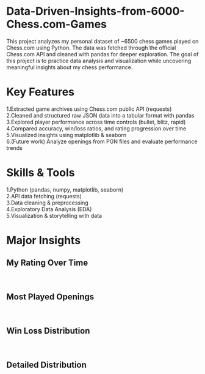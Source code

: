# Data-Driven-Insights-from-6000-Chess.com-Games
This project analyzes my personal dataset of ~6500 chess games played on Chess.com  using Python. The data was fetched through the official Chess.com API and cleaned with pandas for deeper exploration.  The goal of this project is to practice data analysis and visualization while uncovering meaningful insights about my chess performance.

# Key Features
1.Extracted game archives using Chess.com public API (requests)<br>
2.Cleaned and structured raw JSON data into a tabular format with pandas<br>
3.Explored player performance across time controls (bullet, blitz, rapid)<br>
4.Compared accuracy, win/loss ratios, and rating progression over time<br>
5.Visualized insights using matplotlib & seaborn<br>
6.(Future work) Analyze openings from PGN files and evaluate performance trends<br>
# Skills & Tools
1.Python (pandas, numpy, matplotlib, seaborn)<br>
2.API data fetching (requests)<br>
3.Data cleaning & preprocessing<br>
4.Exploratory Data Analysis (EDA)<br>
5.Visualization & storytelling with data<br>
# Major Insights
## My Rating Over Time
<br>

## Most Played Openings
<br>

## Win Loss Distribution
<br>

## Detailed Distribution
<br>
